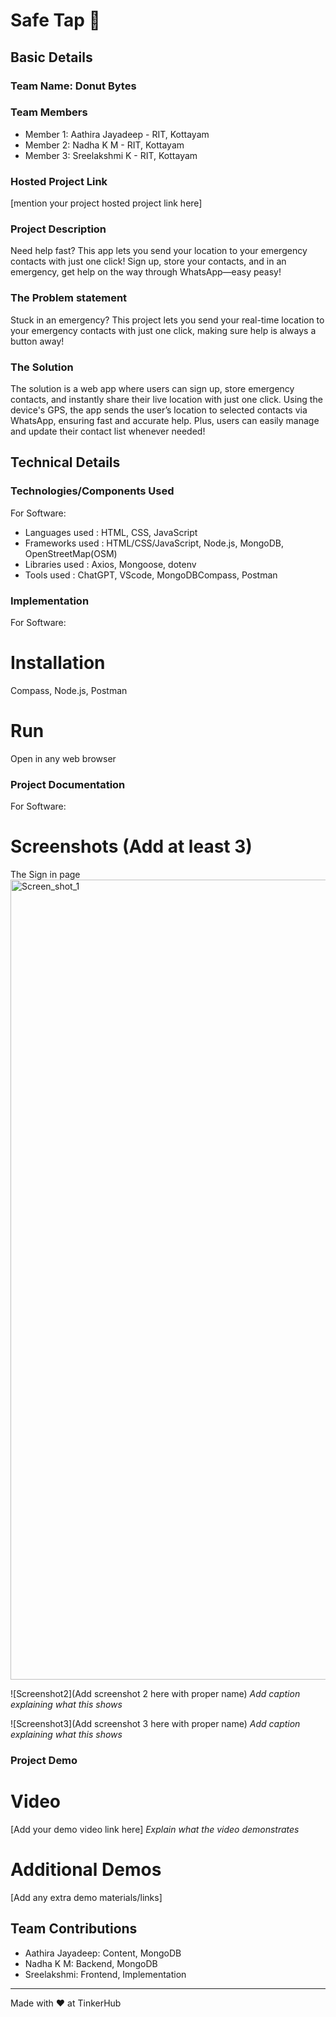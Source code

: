 # Safe Tap 🎯


## Basic Details
### Team Name: Donut Bytes


### Team Members
- Member 1: Aathira Jayadeep - RIT, Kottayam
- Member 2: Nadha K M - RIT, Kottayam
- Member 3: Sreelakshmi K - RIT, Kottayam

### Hosted Project Link
[mention your project hosted project link here]

### Project Description
Need help fast? This app lets you send your location to your emergency contacts with just one click! Sign up, store your contacts, and in an emergency, get help on the way through WhatsApp—easy peasy!

### The Problem statement
Stuck in an emergency? This project lets you send your real-time location to your emergency contacts with just one click, making sure help is always a button away!

### The Solution
The solution is a web app where users can sign up, store emergency contacts, and instantly share their live location with just one click. Using the device's GPS, the app sends the user’s location to selected contacts via WhatsApp, ensuring fast and accurate help. Plus, users can easily manage and update their contact list whenever needed!

## Technical Details
### Technologies/Components Used
For Software:
- Languages used : HTML, CSS, JavaScript
- Frameworks used : HTML/CSS/JavaScript, Node.js, MongoDB, OpenStreetMap(OSM)
- Libraries used : Axios, Mongoose, dotenv
- Tools used : ChatGPT, VScode, MongoDBCompass, Postman


### Implementation
For Software:
# Installation
Compass, Node.js, Postman

# Run
Open   in any web browser

### Project Documentation
For Software:

# Screenshots (Add at least 3)
The Sign in page
<img width="1280" alt="Screen_shot_1" src="https://github.com/Nadhakm/TinkHerHack/blob/main/Screenshot-1.jpg">


![Screenshot2](Add screenshot 2 here with proper name)
*Add caption explaining what this shows*

![Screenshot3](Add screenshot 3 here with proper name)
*Add caption explaining what this shows*


### Project Demo
# Video
[Add your demo video link here]
*Explain what the video demonstrates*

# Additional Demos
[Add any extra demo materials/links]

## Team Contributions
- Aathira Jayadeep: Content, MongoDB
- Nadha K M: Backend, MongoDB
- Sreelakshmi: Frontend, Implementation

---
Made with ❤️ at TinkerHub
